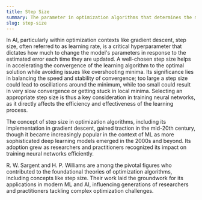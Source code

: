 ```yaml
---
title: Step Size  
summary: The parameter in optimization algorithms that determines the magnitude of each update step in the search for a minimum or maximum of a function.
slug: step-size
---  
```


In AI, particularly within optimization contexts like gradient descent, step size, often referred to as learning rate, is a critical hyperparameter that dictates how much to change the model's parameters in response to the estimated error each time they are updated. A well-chosen step size helps in accelerating the convergence of the learning algorithm to the optimal solution while avoiding issues like overshooting minima. Its significance lies in balancing the speed and stability of convergence; too large a step size could lead to oscillations around the minimum, while too small could result in very slow convergence or getting stuck in local minima. Selecting an appropriate step size is thus a key consideration in training neural networks, as it directly affects the efficiency and effectiveness of the learning process.

The concept of step size in optimization algorithms, including its implementation in gradient descent, gained traction in the mid-20th century, though it became increasingly popular in the context of ML as more sophisticated deep learning models emerged in the 2000s and beyond. Its adoption grew as researchers and practitioners recognized its impact on training neural networks efficiently.

R. W. Sargent and H. P. Williams are among the pivotal figures who contributed to the foundational theories of optimization algorithms, including concepts like step size. Their work laid the groundwork for its applications in modern ML and AI, influencing generations of researchers and practitioners tackling complex optimization challenges.